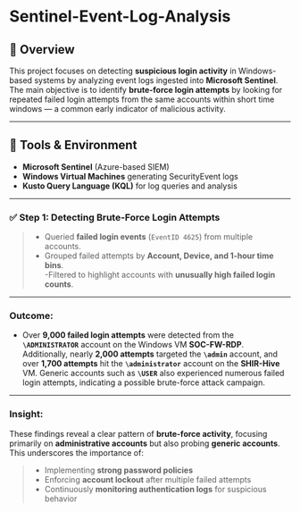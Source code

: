 # Sentinel-Event-Log-Analysis

## 📘 **Overview**  
This project focuses on detecting **suspicious login activity** in Windows-based systems by analyzing event logs ingested into **Microsoft Sentinel**. The main objective is to identify **brute-force login attempts** by looking for repeated failed login attempts from the same accounts within short time windows — a common early indicator of malicious activity.

---

## 🧰 **Tools & Environment**

- **Microsoft Sentinel** (Azure-based SIEM)  
- **Windows Virtual Machines** generating SecurityEvent logs  
- **Kusto Query Language (KQL)** for log queries and analysis  

---

### ✅ **Step 1: Detecting Brute-Force Login Attempts**

> - Queried **failed login events** (`EventID 4625`) from multiple accounts.  
> - Grouped failed attempts by **Account, Device, and 1-hour time bins**.  
>  -Filtered to highlight accounts with **unusually high failed login counts**.

---

 ### **Outcome:**  
- Over **9,000 failed login attempts** were detected from the **`\ADMINISTRATOR`** account on the Windows VM **SOC-FW-RDP**. Additionally, nearly **2,000 attempts** targeted the **`\admin`** account, and over **1,700 attempts** hit the **`\administrator`** account on the **SHIR-Hive** VM. Generic accounts such as **`\USER`** also experienced numerous failed login attempts, indicating a possible brute-force attack campaign.

---

 ### **Insight:**  
 These findings reveal a clear pattern of **brute-force activity**, focusing primarily on **administrative accounts** but also probing **generic accounts**. This underscores the importance of:  
> - Implementing **strong password policies**  
> - Enforcing **account lockout** after multiple failed attempts    
> - Continuously **monitoring authentication logs** for suspicious behavior  

